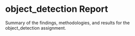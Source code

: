 # object_detection Report

Summary of the findings, methodologies, and results for the object_detection assignment.
